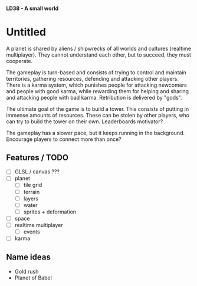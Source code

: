 #### LD38 - A small world ####

# Untitled #

A planet is shared by aliens / shipwrecks of all worlds and cultures (realtime multiplayer). They cannot understand each other, but to succeed, they must cooperate.

The gameplay is turn-based and consists of trying to control and maintain territories, gathering resources, defending and attacking other players. There is a karma system, which punishes people for attacking newcomers and people with good karma, while rewarding them for helping and sharing and attacking people with bad karma. Retribution is delivered by "gods".

The ultimate goal of the game is to build a tower. This consists of putting in immense amounts of resources. These can be stolen by other players, who can try to build the tower on their own. Leaderboards motivator?

The gameplay has a slower pace, but it keeps running in the background. Encourage players to connect more than once?

## Features / TODO ##

 - [ ] GLSL / canvas ???
 - [ ] planet
   - [ ] tile grid
   - [ ] terrain
   - [ ] layers
   - [ ] water
   - [ ] sprites + deformation
 - [ ] space
 - [ ] realtime multiplayer
   - [ ] events
 - [ ] karma

## Name ideas ##

 - Gold rush
 - Planet of Babel